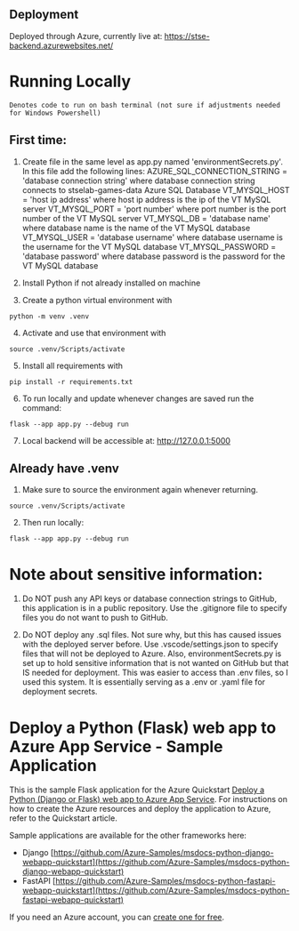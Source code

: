 ## Deployment
Deployed through Azure, currently live at:
https://stse-backend.azurewebsites.net/

# Running Locally

```
Denotes code to run on bash terminal (not sure if adjustments needed for Windows Powershell)
```

## First time:
1) Create file in the same level as app.py named 'environmentSecrets.py'.
In this file add the following lines: 
AZURE_SQL_CONNECTION_STRING = 'database connection string'
    where database connection string connects to stselab-games-data Azure SQL Database
VT_MYSQL_HOST = 'host ip address'
    where host ip address is the ip of the VT MySQL server
VT_MYSQL_PORT = 'port number'
    where port number is the port number of the VT MySQL server
VT_MYSQL_DB = 'database name'
    where database name is the name of the VT MySQL database
VT_MYSQL_USER = 'database username'
    where database username is the username for the VT MySQL database
VT_MYSQL_PASSWORD = 'database password'
    where database password is the password for the VT MySQL database

2) Install Python if not already installed on machine

3) Create a python virtual environment with
```
python -m venv .venv
```

4) Activate and use that environment with
```
source .venv/Scripts/activate
```

5) Install all requirements with 
```
pip install -r requirements.txt
```

6) To run locally and update whenever changes are saved run the command:
```
flask --app app.py --debug run
```

7) Local backend will be accessible at:
http://127.0.0.1:5000


## Already have .venv
1) Make sure to source the environment again whenever returning.
```
source .venv/Scripts/activate
```

2) Then run locally:
```
flask --app app.py --debug run
```

# Note about sensitive information:

1) Do NOT push any API keys or database connection strings to GitHub, this application is in a public repository. 
Use the .gitignore file to specify files you do not want to push to GitHub.

2) Do NOT deploy any .sql files. Not sure why, but this has caused issues with the deployed server before. 
Use .vscode/settings.json to specify files that will not be deployed to Azure. Also, environmentSecrets.py is set up 
to hold sensitive information that is not wanted on GitHub but that IS needed for deployment. This was easier to access than
.env files, so I used this system. It is essentially serving as a .env or .yaml file for deployment secrets.

# Deploy a Python (Flask) web app to Azure App Service - Sample Application

This is the sample Flask application for the Azure Quickstart [Deploy a Python (Django or Flask) web app to Azure App Service](https://docs.microsoft.com/en-us/azure/app-service/quickstart-python). For instructions on how to create the Azure resources and deploy the application to Azure, refer to the Quickstart article.

Sample applications are available for the other frameworks here:

* Django [https://github.com/Azure-Samples/msdocs-python-django-webapp-quickstart](https://github.com/Azure-Samples/msdocs-python-django-webapp-quickstart)
* FastAPI [https://github.com/Azure-Samples/msdocs-python-fastapi-webapp-quickstart](https://github.com/Azure-Samples/msdocs-python-fastapi-webapp-quickstart)

If you need an Azure account, you can [create one for free](https://azure.microsoft.com/en-us/free/).
